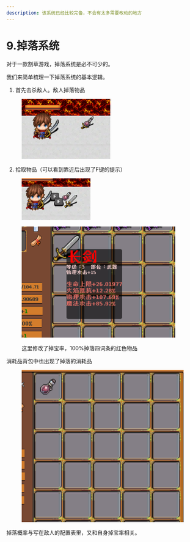 ```yaml
---
description: 该系统已经比较完备，不会有太多需要改动的地方
---
```


# 9.掉落系统

对于一款割草游戏，掉落系统是必不可少的。

我们来简单梳理一下掉落系统的基本逻辑。

1. 首先击杀敌人。敌人掉落物品

<figure><img src="../.gitbook/assets/image (6) (1).png" alt=""><figcaption></figcaption></figure>

2. 拾取物品（可以看到靠近后出现了F键的提示）

<figure><img src="../.gitbook/assets/image (8).png" alt=""><figcaption></figcaption></figure>

<figure><img src="../.gitbook/assets/image (7) (1).png" alt=""><figcaption><p>这里修改了掉宝率，100%掉落四词条的红色物品</p></figcaption></figure>

消耗品背包中也出现了掉落的消耗品

<figure><img src="../.gitbook/assets/image (9).png" alt=""><figcaption></figcaption></figure>

掉落概率与写在敌人的配置表里，又和自身掉宝率相关。

